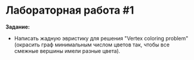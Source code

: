 # Лабораторная работа #1
**Задание:** 
* Написать жадную эвристику для решения "Vertex coloring problem" (окрасить граф минимальным числом цветов так, чтобы все смежные вершины имели разные цвета).